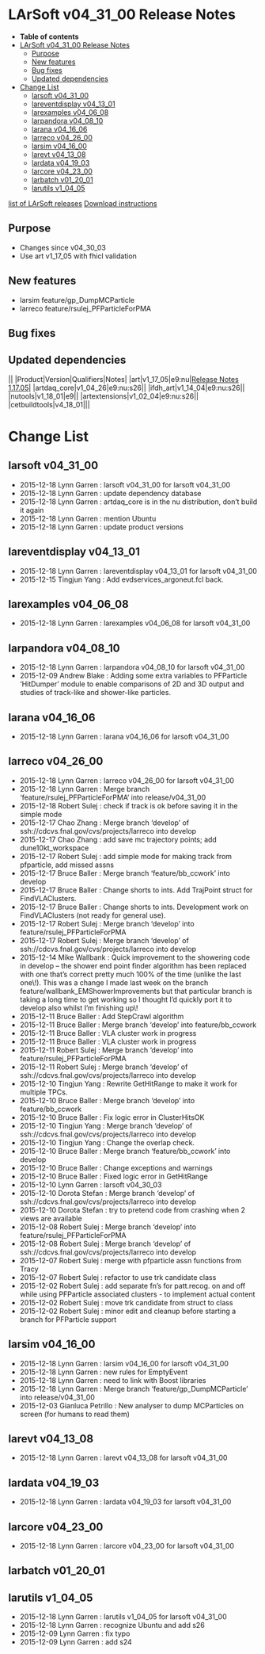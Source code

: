 LArSoft v04\_31\_00 Release Notes
======================================================================

-   **Table of contents**
-   [LArSoft v04\_31\_00 Release Notes](#LArSoft-v04_31_00-Release-Notes)
    -   [Purpose](#Purpose)
    -   [New features](#New-features)
    -   [Bug fixes](#Bug-fixes)
    -   [Updated dependencies](#Updated-dependencies)
-   [Change List](#Change-List)
    -   [larsoft v04\_31\_00](#larsoft-v04_31_00)
    -   [lareventdisplay v04\_13\_01](#lareventdisplay-v04_13_01)
    -   [larexamples v04\_06\_08](#larexamples-v04_06_08)
    -   [larpandora v04\_08\_10](#larpandora-v04_08_10)
    -   [larana v04\_16\_06](#larana-v04_16_06)
    -   [larreco v04\_26\_00](#larreco-v04_26_00)
    -   [larsim v04\_16\_00](#larsim-v04_16_00)
    -   [larevt v04\_13\_08](#larevt-v04_13_08)
    -   [lardata v04\_19\_03](#lardata-v04_19_03)
    -   [larcore v04\_23\_00](#larcore-v04_23_00)
    -   [larbatch v01\_20\_01](#larbatch-v01_20_01)
    -   [larutils v1\_04\_05](#larutils-v1_04_05)

[list of LArSoft releases](LArSoft_release_list)
[Download instructions](http://scisoft.fnal.gov/scisoft/bundles/larsoft/v04_31_00/larsoft-v04_31_00.html)

Purpose
--------------------

-   Changes since v04\_30\_03
-   Use art v1\_17\_05 with fhicl validation

New features
------------------------------

-   larsim feature/gp\_DumpMCParticle
-   larreco feature/rsulej\_PFParticleForPMA

Bug fixes
------------------------

Updated dependencies
----------------------------------------------

||
|Product|Version|Qualifiers|Notes|
|art|v1\_17\_05|e9:nu|[Release Notes 1.17.05](/redmine/projects/art/wiki/Release_Notes_11705)|
|artdaq\_core|v1\_04\_26|e9:nu:s26||
|ifdh\_art|v1\_14\_04|e9:nu:s26||
|nutools|v1\_18\_01|e9||
|artextensions|v1\_02\_04|e9:nu:s26||
|cetbuildtools|v4\_18\_01|||

Change List
============================

larsoft v04\_31\_00
------------------------------------------

-   2015-12-18 Lynn Garren : larsoft v04\_31\_00 for larsoft v04\_31\_00
-   2015-12-18 Lynn Garren : update dependency database
-   2015-12-18 Lynn Garren : artdaq\_core is in the nu distribution, don’t build it again
-   2015-12-18 Lynn Garren : mention Ubuntu
-   2015-12-18 Lynn Garren : update product versions

lareventdisplay v04\_13\_01
----------------------------------------------------------

-   2015-12-18 Lynn Garren : lareventdisplay v04\_13\_01 for larsoft v04\_31\_00
-   2015-12-15 Tingjun Yang : Add evdservices\_argoneut.fcl back.

larexamples v04\_06\_08
--------------------------------------------------

-   2015-12-18 Lynn Garren : larexamples v04\_06\_08 for larsoft v04\_31\_00

larpandora v04\_08\_10
------------------------------------------------

-   2015-12-18 Lynn Garren : larpandora v04\_08\_10 for larsoft v04\_31\_00
-   2015-12-09 Andrew Blake : Adding some extra variables to PFParticle ‘HitDumper’ module to enable comparisons of 2D and 3D output and studies of track-like and shower-like particles.

larana v04\_16\_06
----------------------------------------

-   2015-12-18 Lynn Garren : larana v04\_16\_06 for larsoft v04\_31\_00

larreco v04\_26\_00
------------------------------------------

-   2015-12-18 Lynn Garren : larreco v04\_26\_00 for larsoft v04\_31\_00
-   2015-12-18 Lynn Garren : Merge branch ‘feature/rsulej\_PFParticleForPMA’ into release/v04\_31\_00
-   2015-12-18 Robert Sulej : check if track is ok before saving it in the simple mode
-   2015-12-17 Chao Zhang : Merge branch ‘develop’ of ssh://cdcvs.fnal.gov/cvs/projects/larreco into develop
-   2015-12-17 Chao Zhang : add save mc trajectory points; add dune10kt\_workspace
-   2015-12-17 Robert Sulej : add simple mode for making track from pfparticle, add missed assns
-   2015-12-17 Bruce Baller : Merge branch ‘feature/bb\_ccwork’ into develop
-   2015-12-17 Bruce Baller : Change shorts to ints. Add TrajPoint struct for FindVLAClusters.
-   2015-12-17 Bruce Baller : Change shorts to ints. Development work on FindVLAClusters (not ready for general use).
-   2015-12-17 Robert Sulej : Merge branch ‘develop’ into feature/rsulej\_PFParticleForPMA
-   2015-12-17 Robert Sulej : Merge branch ‘develop’ of ssh://cdcvs.fnal.gov/cvs/projects/larreco into develop
-   2015-12-14 Mike Wallbank : Quick improvement to the showering code in develop – the shower end point finder algorithm has been replaced with one that’s correct pretty much 100% of the time (unlike the last one\\!). This was a change I made last week on the branch feature/wallbank\_EMShowerImprovements but that particular branch is taking a long time to get working so I thought I’d quickly port it to develop also whilst I’m finishing up\\!
-   2015-12-11 Bruce Baller : Add StepCrawl algorithm
-   2015-12-11 Bruce Baller : Merge branch ‘develop’ into feature/bb\_ccwork
-   2015-12-11 Bruce Baller : VLA cluster work in progress
-   2015-12-11 Bruce Baller : VLA cluster work in progress
-   2015-12-11 Robert Sulej : Merge branch ‘develop’ into feature/rsulej\_PFParticleForPMA
-   2015-12-11 Robert Sulej : Merge branch ‘develop’ of ssh://cdcvs.fnal.gov/cvs/projects/larreco into develop
-   2015-12-10 Tingjun Yang : Rewrite GetHitRange to make it work for multiple TPCs.
-   2015-12-10 Bruce Baller : Merge branch ‘develop’ into feature/bb\_ccwork
-   2015-12-10 Bruce Baller : Fix logic error in ClusterHitsOK
-   2015-12-10 Tingjun Yang : Merge branch ‘develop’ of ssh://cdcvs.fnal.gov/cvs/projects/larreco into develop
-   2015-12-10 Tingjun Yang : Change the overlap check.
-   2015-12-10 Bruce Baller : Merge branch ‘feature/bb\_ccwork’ into develop
-   2015-12-10 Bruce Baller : Change exceptions and warnings
-   2015-12-10 Bruce Baller : Fixed logic error in GetHitRange
-   2015-12-10 Lynn Garren : larsoft v04\_30\_03
-   2015-12-10 Dorota Stefan : Merge branch ‘develop’ of ssh://cdcvs.fnal.gov/cvs/projects/larreco into develop
-   2015-12-10 Dorota Stefan : try to pretend code from crashing when 2 views are available
-   2015-12-08 Robert Sulej : Merge branch ‘develop’ into feature/rsulej\_PFParticleForPMA
-   2015-12-08 Robert Sulej : Merge branch ‘develop’ of ssh://cdcvs.fnal.gov/cvs/projects/larreco into develop
-   2015-12-07 Robert Sulej : merge with pfparticle assn functions from Tracy
-   2015-12-07 Robert Sulej : refactor to use trk candidate class
-   2015-12-02 Robert Sulej : add separate fn’s for patt.recog. on and off while using PFParticle associated clusters - to implement actual content
-   2015-12-02 Robert Sulej : move trk candidate from struct to class
-   2015-12-02 Robert Sulej : minor edit and cleanup before starting a branch for PFParticle support

larsim v04\_16\_00
----------------------------------------

-   2015-12-18 Lynn Garren : larsim v04\_16\_00 for larsoft v04\_31\_00
-   2015-12-18 Lynn Garren : new rules for EmptyEvent
-   2015-12-18 Lynn Garren : need to link with Boost libraries
-   2015-12-18 Lynn Garren : Merge branch ‘feature/gp\_DumpMCParticle’ into release/v04\_31\_00
-   2015-12-03 Gianluca Petrillo : New analyser to dump MCParticles on screen (for humans to read them)

larevt v04\_13\_08
----------------------------------------

-   2015-12-18 Lynn Garren : larevt v04\_13\_08 for larsoft v04\_31\_00

lardata v04\_19\_03
------------------------------------------

-   2015-12-18 Lynn Garren : lardata v04\_19\_03 for larsoft v04\_31\_00

larcore v04\_23\_00
------------------------------------------

-   2015-12-18 Lynn Garren : larcore v04\_23\_00 for larsoft v04\_31\_00

larbatch v01\_20\_01
--------------------------------------------

larutils v1\_04\_05
------------------------------------------

-   2015-12-18 Lynn Garren : larutils v1\_04\_05 for larsoft v04\_31\_00
-   2015-12-18 Lynn Garren : recognize Ubuntu and add s26
-   2015-12-09 Lynn Garren : fix typo
-   2015-12-09 Lynn Garren : add s24
